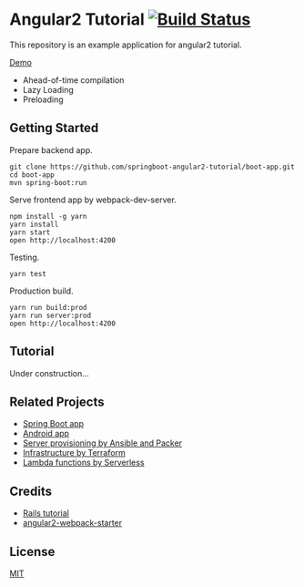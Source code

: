 # Angular2 Tutorial [![Build Status][travis-image]][travis-url]

This repository is an example application for angular2 tutorial.

[Demo](https://micropost.hana053.com/)

* Ahead-of-time compilation
* Lazy Loading
* Preloading 

## Getting Started

Prepare backend app.

```
git clone https://github.com/springboot-angular2-tutorial/boot-app.git
cd boot-app
mvn spring-boot:run
```

Serve frontend app by webpack-dev-server.

```
npm install -g yarn
yarn install
yarn start
open http://localhost:4200
```

Testing.

```
yarn test
```

Production build.

```
yarn run build:prod
yarn run server:prod
open http://localhost:4200
```

## Tutorial

Under construction...

## Related Projects

* [Spring Boot app](https://github.com/springboot-angular2-tutorial/boot-app)
* [Android app](https://github.com/springboot-angular2-tutorial/android-app)
* [Server provisioning by Ansible and Packer](https://github.com/springboot-angular2-tutorial/micropost-provisionings)
* [Infrastructure by Terraform](https://github.com/springboot-angular2-tutorial/micropost-formation)
* [Lambda functions by Serverless](https://github.com/springboot-angular2-tutorial/micropost-functions)

## Credits

* [Rails tutorial](https://github.com/railstutorial/sample_app_rails_4)
* [angular2-webpack-starter](https://github.com/AngularClass/angular2-webpack-starter)

## License

[MIT](/LICENSE)

[travis-url]: https://travis-ci.org/springboot-angular2-tutorial/angular2-app
[travis-image]: https://travis-ci.org/springboot-angular2-tutorial/angular2-app.svg
